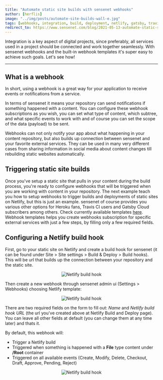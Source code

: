 ```yaml
---
title: "Automate static site builds with sensenet webhooks"
author: [herflis]
image: "../img/posts/automate-site-builds-wall-e.jpg"
tags: [webhooks, integration, build, deployment, netlify, gatsby, travis ci]
redirect_to: https://www.sensenet.com/blog/2021-05-13-automate-static-site-builds-with-sensenet-webhooks
---
```


Integration is a key aspect of digital projects, since preferably, all services used in a project should be connected and work together seamlessly. With sensenet webhooks and the built-in webhook templates it's super easy to achieve such goals. Let's see how!

---

## What is a webhook

In short, using a webhook is a great way for your application to receive events or notifications from a service.

In terms of sensenet it means your repository can send notifications if something happened with a content. You can configure these webhook subscriptions as you wish, you can set what type of content, which subtree, and what specific events to work with and of course you can set the scope of the data (payload) to be sent.

Webhooks can not only notify your app about what happening in your content repository, but also builds up connection between sensenet and your favorite external services. They can be used in many very different cases from sharing information in social media about content changes till rebuilding static websites automatically.

## Triggering static site builds

Once you've setup a static site that pulls in your content during the build process, you're ready to configure webhooks that will be triggered when you are working with content in your repository. The next example teach you how to setup webhooks to trigger builds and deployments of static sites on Netlify, but this is just an example. sensenet of course provides you various other options for Heroku fans, Travis CI users and Gatsby Cloud subscribers among others. Check currently available templates [here](https://docs.sensenet.com/integrations/webhook). Webhook templates helps you create webhooks subscription for specific external services with just a few steps, by filling only a few required fields.

## Configuring a Netlify build hook

First, go to your static site on Netlify and create a build hook for sensenet (it can be found under Site > Site settings > Build & Deploy > Build hooks). This will be url that builds up the connection between your repository and the static site.

<p align="center">
<img src="/img/posts/netlify-build-hook.jpg" alt="Netlify build hook">
</p>

Then create a new webhook through sensenet admin ui (Settings > Webhooks) choosing Netlify template:

<p align="center">
<img src="/img/posts/netlify-webhook-template.jpg" alt="Netlify build hook">
</p>

There are two required fields on the form to fill out: *Name* and *Netlify build hook URL* (the url you've created above at Netlify Build and Deploy page). You can leave all other fields at default (you can change them at any time later) and thats it.

By default, this webhook will:

- Trigger a Netlify build
- Triggered when something is happened with a **File** type content under **/Root** container
- Triggered on all available events (Create, Modify, Delete, Checkout, Draft, Approve, Pending, Reject)

<p align="center">
<img src="/img/posts/new-netlify-webhook.jpg" alt="Netlify build hook">
</p>